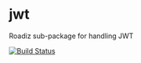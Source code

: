 # jwt
Roadiz sub-package for handling JWT

[![Build Status](https://app.travis-ci.com/roadiz/jwt.svg?branch=main)](https://app.travis-ci.com/roadiz/jwt)
